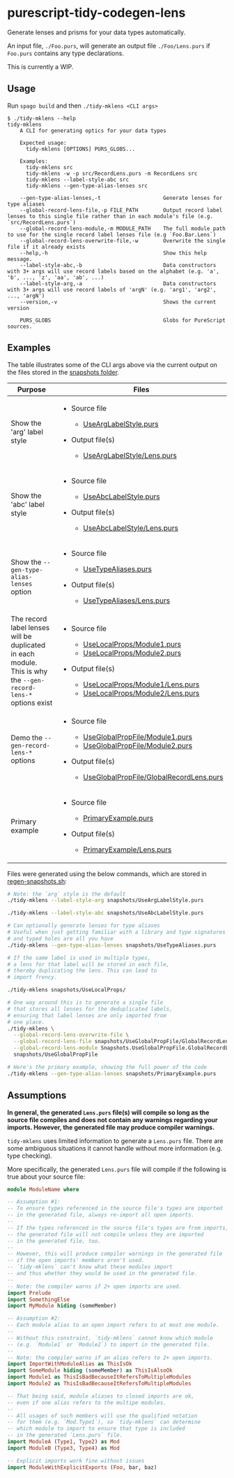 # purescript-tidy-codegen-lens

Generate lenses and prisms for your data types automatically.

An input file, `./Foo.purs`, will generate an output file `./Foo/Lens.purs` if `Foo.purs` contains any type declarations.

This is currently a WIP.

## Usage

Run `spago build` and then `./tidy-mklens <CLI args>`

```
$ ./tidy-mklens --help
tidy-mklens
    A CLI for generating optics for your data types
    
    Expected usage: 
      tidy-mklens [OPTIONS] PURS_GLOBS...
    
    Examples:
      tidy-mklens src
      tidy-mklens -w -p src/RecordLens.purs -m RecordLens src
      tidy-mklens --label-style-abc src
      tidy-mklens --gen-type-alias-lenses src

    --gen-type-alias-lenses,-t                    Generate lenses for type aliases
    --global-record-lens-file,-p FILE_PATH        Output record label lenses to this single file rather than in each module's file (e.g. `src/RecordLens.purs`)
    --global-record-lens-module,-m MODULE_PATH    The full module path to use for the single record label lenses file (e.g `Foo.Bar.Lens`)
    --global-record-lens-overwrite-file,-w        Overwrite the single file if it already exists
    --help,-h                                     Show this help message.
    --label-style-abc,-b                          Data constructors with 3+ args will use record labels based on the alphabet (e.g. 'a', 'b', ..., 'z', 'aa', 'ab', ...)
    --label-style-arg,-a                          Data constructors with 3+ args will use record labels of 'argN' (e.g. 'arg1', 'arg2', ..., 'argN')
    --version,-v                                  Shows the current version
    
    PURS_GLOBS                                    Globs for PureScript sources.
```

## Examples

The table illustrates some of the CLI args above via the current output on the files stored in the [snapshots folder](./snapshots).

| Purpose | Files |
| - | - |
| Show the 'arg' label style | <ul><li><p>Source file</p><ul><li>[UseArgLabelStyle.purs](./snapshots/UseArgLabelStyle.purs)</li></ul></li><li><p>Output file(s)</p><ul><li>[UseArgLabelStyle/Lens.purs](./snapshots/UseArgLabelStyle/Lens.purs)</li></ul></li></ul> |
| Show the 'abc' label style | <ul><li><p>Source file</p><ul><li>[UseAbcLabelStyle.purs](./snapshots/UseAbcLabelStyle.purs)</li></ul></li><li><p>Output file(s)</p><ul><li>[UseAbcLabelStyle/Lens.purs](./snapshots/UseAbcLabelStyle/Lens.purs)</li></ul></li></ul> |
| Show the `--gen-type-alias-lenses` option | <ul><li><p>Source file</p><ul><li>[UseTypeAliases.purs](./snapshots/UseTypeAliases.purs)</li></ul></li><li><p>Output file(s)</p><ul><li>[UseTypeAliases/Lens.purs](./snapshots/UseTypeAliases/Lens.purs)</li></ul></li></ul> |
| The record label lenses will be duplicated in each module. This is why the `--gen-record-lens-*` options exist | <ul><li><p>Source file</p><ul><li>[UseLocalProps/Module1.purs](./snapshots/UseLocalProps/Module1.purs)</li><li>[UseLocalProps/Module2.purs](./snapshots/UseLocalProps/Module2.purs)</li></ul></li><li><p>Output file(s)</p><ul><li>[UseLocalProps/Module1/Lens.purs](./snapshots/UseLocalProps/Module1/Lens.purs)</li><li>[UseLocalProps/Module2/Lens.purs](./snapshots/UseLocalProps/Module2/Lens.purs)</li></ul></li></ul> |
| Demo the `--gen-record-lens-*` options | <ul><li><p>Source file</p><ul><li>[UseGlobalPropFile/Module1.purs](./snapshots/UseGlobalPropFile/Module1.purs)</li><li>[UseGlobalPropFile/Module2.purs](./snapshots/UseGlobalPropFile/Module2.purs)</li></ul></li><li><p>Output file(s)</p><ul><li>[UseGlobalPropFile/GlobalRecordLens.purs](./snapshots/UseGlobalPropFile/GlobalRecordLens.purs)</li></ul></li></ul> |
| Primary example | <ul><li><p>Source file</p><ul><li>[PrimaryExample.purs](./snapshots/PrimaryExample.purs)</li></ul></li><li><p>Output file(s)</p><ul><li>[PrimaryExample/Lens.purs](./snapshots/PrimaryExample/Lens.purs)</li></ul></li></ul> |

Files were generated using the below commands, which are stored in [regen-snapshots.sh](./regen-snapshots.sh):

```bash
# Note: the `arg` style is the default
./tidy-mklens --label-style-arg snapshots/UseArgLabelStyle.purs

./tidy-mklens --label-style-abc snapshots/UseAbcLabelStyle.purs

# Can optionally generate lenses for type aliases
# Useful when just getting familiar with a library and type signatures
# and typed holes are all you have
./tidy-mklens --gen-type-alias-lenses snapshots/UseTypeAliases.purs

# If the same label is used in multiple types,
# a lens for that label will be stored in each file,
# thereby duplicating the lens. This can lead to
# import frency.

./tidy-mklens snapshots/UseLocalProps/

# One way around this is to generate a single file
# that stores all lenses for the deduplicated labels,
# ensuring that label lenses are only imported from
# one place.
./tidy-mklens \
  --global-record-lens-overwrite-file \
  --global-record-lens-file snapshots/UseGlobalPropFile/GlobalRecordLens.purs \
  --global-record-lens-module Snapshots.UseGlobalPropFile.GlobalRecordLens \
  snapshots/UseGlobalPropFile

# Here's the primary example, showing the full power of the code
./tidy-mklens --gen-type-alias-lenses snapshots/PrimaryExample.purs
```

## Assumptions

**In general, the generated `Lens.purs` file(s) will compile so long as the source file compiles and does not contain any warnings regarding your imports. However, the generated file may produce compiler warnings.**

`tidy-mklens` uses limited information to generate a `Lens.purs` file. There are some ambiguous situations it cannot handle without more information (e.g. type checking).

More specifically, the generated `Lens.purs` file will compile if the following is true about your source file:
```purescript
module ModuleName where

-- Assumption #1:
-- To ensure types referenced in the source file's types are imported
-- in the generated file, always re-import all open imports.
--
-- If the types referenced in the source file's types are from imports,
-- the generated file will not compile unless they are imported
-- in the generated file, too.
--
-- However, this will produce compiler warnings in the generated file
-- if the open imports' members aren't used.
-- `tidy-mklens` can't know what these modules import
-- and thus whether they would be used in the generated file.
--
-- Note: the compiler warns if 2+ open imports are used.
import Prelude
import SomethingElse
import MyModule hiding (someMember)

-- Assumption #2:
-- Each module alias to an open import refers to at most one module.
--
-- Without this constraint, `tidy-mklens` cannot know which module
-- (e.g. `Module1` or `Module2`) to import in the generated file.
--
-- Note: the compiler warns if an alias refers to 2+ open imports.
import ImportWithModuleAlias as ThisIsOk
import SomeModule hiding (someMember) as ThisIsAlsoOk
import Module1 as ThisIsBadBecauseItRefersToMultipleModules
import Module2 as ThisIsBadBecauseItRefersToMultipleModules

-- That being said, module aliases to closed imports are ok,
-- even if one alias refers to the multipe modules.
--
-- All usages of such members will use the qualified notation
-- for them (e.g. `Mod.Type1`), so `tidy-mklens` can determine
-- which module to import to ensure that type is included
-- in the generated `Lens.purs` file.
import ModuleA (Type1, Type2) as Mod
import ModuleB (Type3, Type4) as Mod

-- Explicit imports work fine without issues
import ModuleWithExplicitExports (Foo, bar, baz)
```
